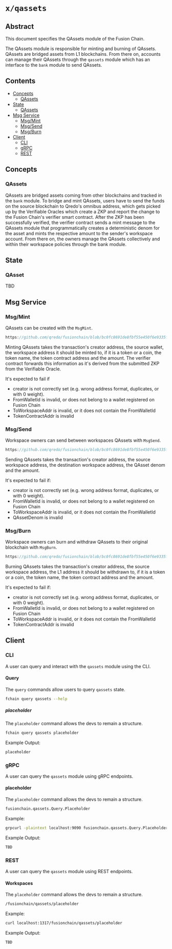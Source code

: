 # `x/qassets`

## Abstract

This document specifies the QAssets module of the Fusion Chain.

The QAssets module is responsible for minting and burning of QAssets. QAssets are
bridged assets from L1 blockchains. From there on, accounts can manage their
QAssets through the `qassets` module which has an interface to the `bank` module to send QAssets.

## Contents

* [Concepts](#concepts)
    * [QAssets](#qassets)
* [State](#state)
    * [QAssets](#qasset)
* [Msg Service](#msg-service)
    * [Msg/Mint](#msgmint)
    * [Msg/Send](#msgsend)
    * [Msg/Burn](#msgburn)
* [Client](#client)
    * [CLI](#cli)
    * [gRPC](#grpc)
    * [REST](#rest)

## Concepts

### QAssets

QAssets are bridged assets coming from other blockchains and tracked in the `bank` module.
To bridge and mint QAssets, users have to send the funds on the source blockchain to Qredo's
omnibus address, which gets picked up by the Verifiable Oracles which create a ZKP and 
report the change to the Fusion Chain's verifier smart contract. After the ZKP has been 
successfully verified, the verifier contract sends a mint message to the QAssets module
that programmatically creates a deterministic denom for the asset and mints the respective
amount to the sender's workspace account. From there on, the owners manage the QAssets 
collectively and within their workspace policies through the bank module. 

## State

### QAsset

TBD

## Msg Service

### Msg/Mint

QAssets can be created with the `MsgMint`. 

```go reference
https://github.com/qredo/fusionchain/blob/bc0fc8691de8fbf55e450f6e9335f6a1b3ea23e0/blockchain/proto/fusionchain/qassets/tx.proto#L25C1-L33C2
```

Minting QAssets takes the transaction's creator address, the source wallet, the workspace address it should be minted to, if it is a token or a coin, the token name, the token contract address and the amount. The verifier contract forwards this information as it's derived from the submitted ZKP from the Verifiable Oracle. 

It's expected to fail if

* creator is not correctly set (e.g. wrong address format, duplicates, or with 0 weight).
* FromWalletId is invalid, or does not belong to a wallet registered on Fusion Chain
* ToWorkspaceAddr is invalid, or it does not contain the FromWalletId
* TokenContractAddr is invalid

### Msg/Send

Workspace owners can send between workspaces QAssets with `MsgSend`.

```go reference
https://github.com/qredo/fusionchain/blob/bc0fc8691de8fbf55e450f6e9335f6a1b3ea23e0/blockchain/proto/fusionchain/qassets/tx.proto#L49C1-L55C2
```

Sending QAssets takes the transaction's creator address, the source workspace address, the destination workspace address, the QAsset denom and the amount.

It's expected to fail if:

* creator is not correctly set (e.g. wrong address format, duplicates, or with 0 weight).
* FromWalletId is invalid, or does not belong to a wallet registered on Fusion Chain
* ToWorkspaceAddr is invalid, or it does not contain the FromWalletId
* QAssetDenom is invalid

### Msg/Burn

Workspace owners can burn and withdraw QAssets to their original blockchain with `MsgBurn`.

```go reference
https://github.com/qredo/fusionchain/blob/bc0fc8691de8fbf55e450f6e9335f6a1b3ea23e0/blockchain/proto/fusionchain/qassets/tx.proto#L37C1-L45C2
```

Burning QAssets takes the transaction's creator address, the source workspace address, the L1 address it should be withdrawn to, if it is a token or a coin, the token name, the token contract address and the amount. 

It's expected to fail if:

* creator is not correctly set (e.g. wrong address format, duplicates, or with 0 weight).
* FromWalletId is invalid, or does not belong to a wallet registered on Fusion Chain
* ToWorkspaceAddr is invalid, or it does not contain the FromWalletId
* TokenContractAddr is invalid

## Client

### CLI

A user can query and interact with the `qassets` module using the CLI.

#### Query

The `query` commands allow users to query `qassets` state.

```bash
fchain query qassets --help
```

##### placeholder

The `placeholder` command allows the devs to remain a structure. 

```bash
fchain query qassets placeholder 
```

Example Output:

```bash
placeholder
```

### gRPC

A user can query the `qassets` module using gRPC endpoints.

#### placeholder

The `placeholder` command allows the devs to remain a structure. 

```bash
fusionchain.qassets.Query.Placeholder
```

Example:

```bash
grpcurl -plaintext localhost:9090 fusionchain.qassets.Query.Placeholder
```

Example Output:

```bash
TBD
```

### REST

A user can query the `qassets` module using REST endpoints.

#### Workspaces

The `placeholder` command allows the devs to remain a structure. 

```bash
/fusionchain/qassets/placeholder
```

Example:

```bash
curl localhost:1317/fusionchain/qassets/placeholder

```

Example Output:

```bash
TBD
```
